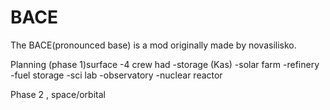 # BACE
The BACE(pronounced base) is a mod originally made by novasilisko. 

Planning (phase 1)surface
-4 crew had
-storage (Kas)
-solar farm
-refinery
-fuel storage 
-sci lab 
-observatory 
-nuclear reactor

Phase 2 , space/orbital
